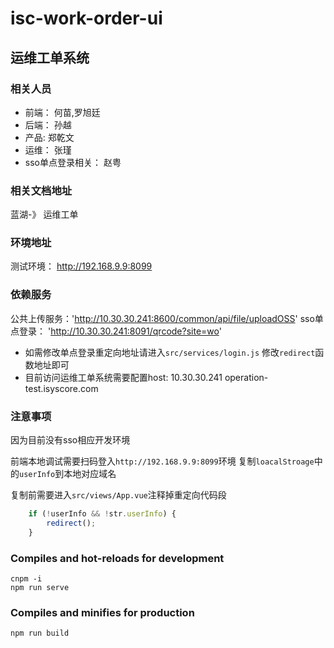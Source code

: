 ﻿# isc-work-order-ui

## 运维工单系统

### 相关人员

* 前端： 何苗,罗旭廷
* 后端： 孙越
* 产品:  郑乾文
* 运维： 张瑾
* sso单点登录相关： 赵粤

### 相关文档地址

蓝湖-》 运维工单


### 环境地址

测试环境： http://192.168.9.9:8099

### 依赖服务

公共上传服务：'http://10.30.30.241:8600/common/api/file/uploadOSS'
sso单点登录： 'http://10.30.30.241:8091/qrcode?site=wo'

* 如需修改单点登录重定向地址请进入`src/services/login.js` 修改`redirect`函数地址即可
* 目前访问运维工单系统需要配置host: 10.30.30.241 operation-test.isyscore.com

### 注意事项

因为目前没有sso相应开发环境

前端本地调试需要扫码登入`http://192.168.9.9:8099`环境 复制`loacalStroage`中的`userInfo`到本地对应域名

复制前需要进入`src/views/App.vue`注释掉重定向代码段

```js
    if (!userInfo && !str.userInfo) {
        redirect();
    }
```

### Compiles and hot-reloads for development
```
cnpm -i
npm run serve
```

### Compiles and minifies for production
```
npm run build
```

